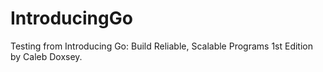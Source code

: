 # IntroducingGo
Testing from Introducing Go: Build Reliable, Scalable Programs 1st Edition by Caleb Doxsey.
